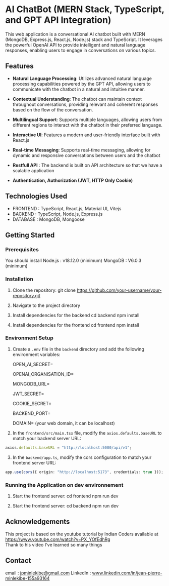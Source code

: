 # AI ChatBot (MERN Stack, TypeScript, and GPT API Integration)

This web application is a conversational AI chatbot built with MERN (MongoDB, Express.js, React.js, Node.js) stack and TypeScript. It leverages the powerful OpenAI API to provide intelligent and natural language responses, enabling users to engage in conversations on various topics.

## Features

- **Natural Language Processing**: Utilizes advanced natural language processing capabilities powered by the GPT API, allowing users to communicate with the chatbot in a natural and intuitive manner.

- **Contextual Understanding**: The chatbot can maintain context throughout conversations, providing relevant and coherent responses based on the flow of the conversation.

- **Multilingual Support**: Supports multiple languages, allowing users from different regions to interact with the chatbot in their preferred language.

- **Interactive UI**: Features a modern and user-friendly interface built with React.js

- **Real-time Messaging**: Supports real-time messaging, allowing for dynamic and responsive conversations between users and the chatbot

- **Restfull API** : The backend is built on API architecture so that we have a scalable application
- **Authentication, Authorization (JWT, HTTP Only Cookie)**

## Technologies Used

- FRONTEND : TypeScript, React.js, Material UI, Vitejs
- BACKEND : TypeScript, Node.js, Express.js
- DATABASE : MongoDB, Mongoose

## Getting Started

### Prerequisites
You should install
    Node.js : v18.12.0 (minimum)
    MongoDB : V6.0.3 (minimum)

### Installation

1. Clone the repository:
git clone https://github.com/your-username/your-repository.git

2. Navigate to the project directory

3. Install dependencies for the backend
cd backend
npm install

4. Install dependencies for the frontend
cd frontend
npm install

### Environment Setup

1. Create a `.env` file in the `backend` directory and add the following environment variables:

    OPEN_AI_SECRET=

    OPENAI_ORGANISATION_ID=

    MONGODB_URL=

    JWT_SECRET=

    COOKIE_SECRET=

    BACKEND_PORT=
    
    DOMAIN= (your web domain, it can be localhost)

2. In the `frontend/src/main.tsx` file, modify the `axios.defaults.baseURL` to match your backend server URL:

```typescript
axios.defaults.baseURL = "http://localhost:5000/api/v1";
```

3. In the `backend/app.ts`, modify the cors configuration to match your frontend server URL:

```typescript
app.use(cors({ origin: "http://localhost:5173", credentials: true }));
```

### Running the Application on dev environnement
1. Start the frontend server:
cd frontend
npm run dev

2. Start the frontend server:
cd backend
npm run dev

## Acknowledgements
This project is based on the youtube tutorial by Indian Coders available at https://www.youtube.com/watch?v=PX_YOfEdhRg  
Thank to his video I've learned so many things


## Contact
email : jpminlekibe@gmail.com
LinkedIn : www.linkedin.com/in/jean-pierre-minlekibe-155a93164